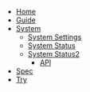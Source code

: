 - [Home](/en/)
- [Guide](/en/guide.md)
- [System](/en/system/"System")
  - [System Settings](/en/system/system-settings.md)
  - [System Status](/en/system/system-status)
  - [System Status2](/en/system/system-status/system-status)
    - [API](/en/system/system-status/api/api)
- [Spec](/en/spec/"SPEC")
- [Try](/en/try/"Try")

<!-- 不要直接指到標題 例如 (/en/try/"Try"), 有可能會讓url 出錯,  -->
<!--注意 folder 不可以用大寫定義, 會造成顯示 異常  -->
